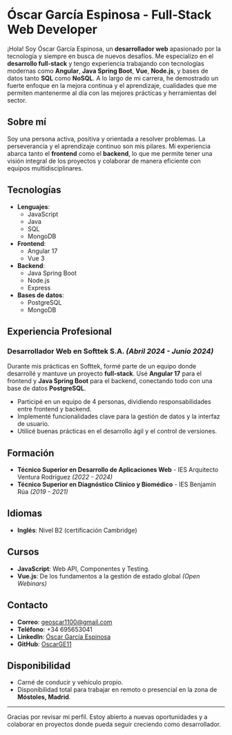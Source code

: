 # Óscar García Espinosa - Full-Stack Web Developer

¡Hola! Soy Óscar García Espinosa, un **desarrollador web** apasionado por la tecnología y siempre en busca de nuevos desafíos. Me especializo en el **desarrollo full-stack** y tengo experiencia trabajando con tecnologías modernas como **Angular**, **Java Spring Boot**, **Vue**, **Node.js**, y bases de datos tanto **SQL** como **NoSQL**. A lo largo de mi carrera, he demostrado un fuerte enfoque en la mejora continua y el aprendizaje, cualidades que me permiten mantenerme al día con las mejores prácticas y herramientas del sector.

## Sobre mí

Soy una persona activa, positiva y orientada a resolver problemas. La perseverancia y el aprendizaje continuo son mis pilares. Mi experiencia abarca tanto el **frontend** como el **backend**, lo que me permite tener una visión integral de los proyectos y colaborar de manera eficiente con equipos multidisciplinares.

## Tecnologías

- **Lenguajes**: 
  - JavaScript
  - Java
  - SQL
  - MongoDB
- **Frontend**:
  - Angular 17
  - Vue 3
- **Backend**:
  - Java Spring Boot
  - Node.js
  - Express
- **Bases de datos**:
  - PostgreSQL
  - MongoDB

## Experiencia Profesional

### Desarrollador Web en **Softtek S.A.** _(Abril 2024 - Junio 2024)_

Durante mis prácticas en Softtek, formé parte de un equipo donde desarrollé y mantuve un proyecto **full-stack**. Usé **Angular 17** para el frontend y **Java Spring Boot** para el backend, conectando todo con una base de datos **PostgreSQL**.

- Participé en un equipo de 4 personas, dividiendo responsabilidades entre frontend y backend.
- Implementé funcionalidades clave para la gestión de datos y la interfaz de usuario.
- Utilicé buenas prácticas en el desarrollo ágil y el control de versiones.

## Formación

- **Técnico Superior en Desarrollo de Aplicaciones Web** - IES Arquitecto Ventura Rodríguez _(2022 - 2024)_
- **Técnico Superior en Diagnóstico Clínico y Biomédico** - IES Benjamín Rúa _(2019 - 2021)_

## Idiomas

- **Inglés**: Nivel B2 (certificación Cambridge)

## Cursos

- **JavaScript**: Web API, Componentes y Testing.
- **Vue.js**: De los fundamentos a la gestión de estado global _(Open Webinars)_

## Contacto

- **Correo**: geoscar1100@gmail.com
- **Teléfono**: +34 695653041
- **LinkedIn**: [Óscar García Espinosa](https://www.linkedin.com/in/%C3%B3scar-garc%C3%ADa-espinosa/)
- **GitHub**: [OscarGE11](https://github.com/OscarGE11)

## Disponibilidad

- Carné de conducir y vehículo propio.
- Disponibilidad total para trabajar en remoto o presencial en la zona de **Móstoles, Madrid**.

---

Gracias por revisar mi perfil. Estoy abierto a nuevas oportunidades y a colaborar en proyectos donde pueda seguir creciendo como desarrollador.
